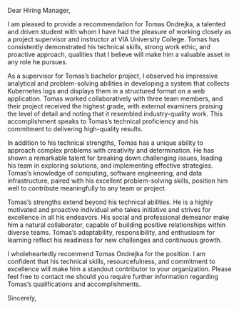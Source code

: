 Dear Hiring Manager,

I am pleased to provide a recommendation for Tomas Ondrejka, a talented and driven student with whom I have had the pleasure of working closely as a project supervisor and instructor at VIA University College. Tomas has consistently demonstrated his technical skills, strong work ethic, and proactive approach, qualities that I believe will make him a valuable asset in any role he pursues.

As a supervisor for Tomas’s bachelor project, I observed his impressive analytical and problem-solving abilities in developing a system that collects Kubernetes logs and displays them in a structured format on a web application. Tomas worked collaboratively with three team members, and their project received the highest grade, with external examiners praising the level of detail and noting that it resembled industry-quality work. This accomplishment speaks to Tomas’s technical proficiency and his commitment to delivering high-quality results.

In addition to his technical strengths, Tomas has a unique ability to approach complex problems with creativity and determination. He has shown a remarkable talent for breaking down challenging issues, leading his team in exploring solutions, and implementing effective strategies. Tomas’s knowledge of computing, software engineering, and data infrastructure, paired with his excellent problem-solving skills, position him well to contribute meaningfully to any team or project.

Tomas’s strengths extend beyond his technical abilities. He is a highly motivated and proactive individual who takes initiative and strives for excellence in all his endeavors. His social and professional demeanor make him a natural collaborator, capable of building positive relationships within diverse teams. Tomas’s adaptability, responsibility, and enthusiasm for learning reflect his readiness for new challenges and continuous growth.

I wholeheartedly recommend Tomas Ondrejka for the position. I am confident that his technical skills, resourcefulness, and commitment to excellence will make him a standout contributor to your organization. Please feel free to contact me should you require further information regarding Tomas’s qualifications and accomplishments.

Sincerely,  
